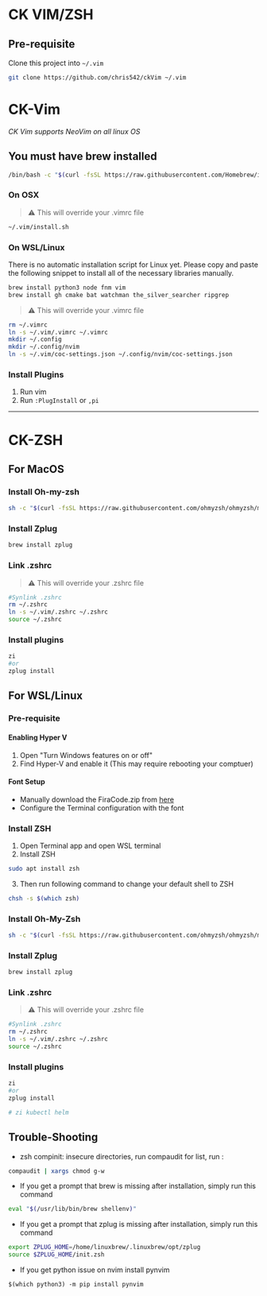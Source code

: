 # CK VIM/ZSH

## Pre-requisite

Clone this project into `~/.vim`

```bash
git clone https://github.com/chris542/ckVim ~/.vim
```

# CK-Vim

_CK Vim supports NeoVim on all linux OS_

## You must have brew installed

```bash
/bin/bash -c "$(curl -fsSL https://raw.githubusercontent.com/Homebrew/install/HEAD/install.sh)"
```

### On OSX

> :warning: This will override your .vimrc file

```bash
~/.vim/install.sh
```

### On WSL/Linux

There is no automatic installation script for Linux yet. Please copy and paste the following snippet to install all of the necessary libraries manually.

```bash
brew install python3 node fnm vim
brew install gh cmake bat watchman the_silver_searcher ripgrep
```

> :warning: This will override your .vimrc file

```bash
rm ~/.vimrc
ln -s ~/.vim/.vimrc ~/.vimrc
mkdir ~/.config
mkdir ~/.config/nvim
ln -s ~/.vim/coc-settings.json ~/.config/nvim/coc-settings.json
```

### Install Plugins

1. Run vim
2. Run `:PlugInstall` or `,pi`

---

# CK-ZSH

## For MacOS

### Install Oh-my-zsh

```bash
sh -c "$(curl -fsSL https://raw.githubusercontent.com/ohmyzsh/ohmyzsh/master/tools/install.sh)"
```

### Install Zplug

```bash
brew install zplug
```

### Link .zshrc

> :warning: This will override your .zshrc file

```bash
#Synlink .zshrc
rm ~/.zshrc
ln -s ~/.vim/.zshrc ~/.zshrc
source ~/.zshrc
```

### Install plugins

```bash
zi
#or
zplug install
```

## For WSL/Linux

### Pre-requisite

#### Enabling Hyper V

1. Open "Turn Windows features on or off"
2. Find Hyper-V and enable it (This may require rebooting your comptuer)

#### Font Setup

- Manually download the FiraCode.zip from [here](https://github.com/ryanoasis/nerd-fonts/releases)
- Configure the Terminal configuration with the font

### Install ZSH

1. Open Terminal app and open WSL terminal
2. Install ZSH

```bash
sudo apt install zsh
```

3. Then run following command to change your default shell to ZSH

```bash
chsh -s $(which zsh)
```

### Install Oh-My-Zsh

```bash
sh -c "$(curl -fsSL https://raw.githubusercontent.com/ohmyzsh/ohmyzsh/master/tools/install.sh)"
```

### Install Zplug

```bash
brew install zplug
```

### Link .zshrc

> :warning: This will override your .zshrc file

```bash
#Synlink .zshrc
rm ~/.zshrc
ln -s ~/.vim/.zshrc ~/.zshrc
source ~/.zshrc
```

### Install plugins

```bash
zi
#or
zplug install

# zi kubectl helm
```

## Trouble-Shooting

- zsh compinit: insecure directories, run compaudit for list, run :

```bash
compaudit | xargs chmod g-w
```

- If you get a prompt that brew is missing after installation, simply run this command

```bash
eval "$(/usr/lib/bin/brew shellenv)"
```

- If you get a prompt that zplug is missing after installation, simply run this command

```bash
export ZPLUG_HOME=/home/linuxbrew/.linuxbrew/opt/zplug
source $ZPLUG_HOME/init.zsh
```

- If you get python issue on nvim install pynvim

```
$(which python3) -m pip install pynvim
```

